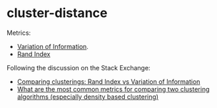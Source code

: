 # cluster-distance

Metrics:

* [Variation of Information](https://en.wikipedia.org/wiki/Variation_of_information).
* [Rand Index](https://en.wikipedia.org/wiki/Rand_index)

Following the discussion on the Stack Exchange:

* [Comparing clusterings: Rand Index vs Variation of Information](https://stats.stackexchange.com/questions/24961/comparing-clusterings-rand-index-vs-variation-of-information)
* [What are the most common metrics for comparing two clustering algorithms (especially density based clustering)](https://stats.stackexchange.com/questions/95782/what-are-the-most-common-metrics-for-comparing-two-clustering-algorithms-especi)

